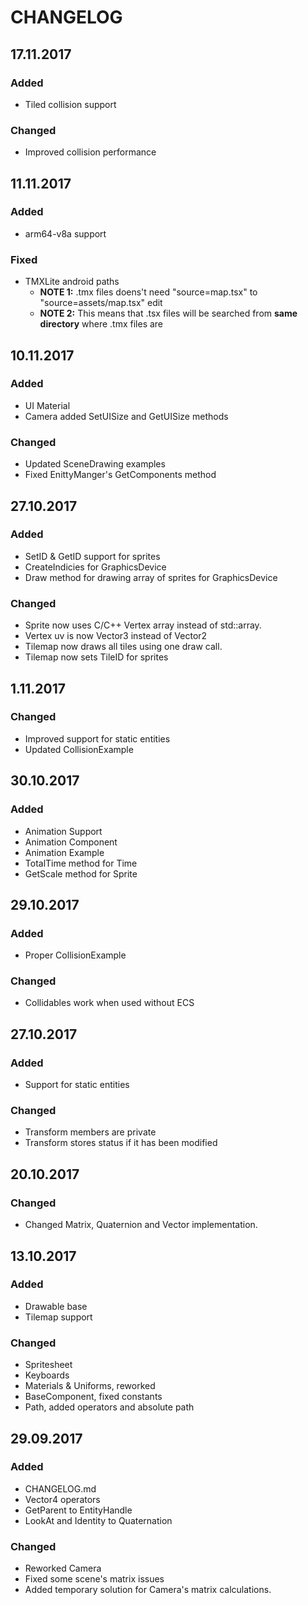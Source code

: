 # CHANGELOG

## 17.11.2017
### Added
- Tiled collision support 

### Changed
  - Improved collision performance

## 11.11.2017
### Added
- arm64-v8a support 

### Fixed
- TMXLite android paths
    - **NOTE 1:** .tmx files doens't need "source=map.tsx" to "source=assets/map.tsx" edit
    - **NOTE 2:** This means that .tsx files will be searched from **same directory** where .tmx files are

## 10.11.2017
### Added
- UI Material
- Camera added SetUISize and GetUISize methods

### Changed
- Updated SceneDrawing examples
- Fixed EnittyManger's GetComponents method

## 27.10.2017
### Added
- SetID & GetID support for sprites
- CreateIndicies for GraphicsDevice
- Draw method for drawing array of sprites for GraphicsDevice

### Changed
- Sprite now uses C/C++ Vertex array instead of std::array.
- Vertex uv is now Vector3 instead of Vector2
- Tilemap now draws all tiles using one draw call.
- Tilemap now sets TileID for sprites


## 1.11.2017
### Changed
- Improved support for static entities
- Updated CollisionExample



## 30.10.2017
### Added
- Animation Support
- Animation Component
- Animation Example
- TotalTime method for Time
- GetScale method for Sprite



## 29.10.2017
### Added
- Proper CollisionExample

### Changed
- Collidables work when used without ECS



## 27.10.2017
### Added
- Support for static entities

### Changed
- Transform members are private
- Transform stores status if it has been modified



## 20.10.2017
### Changed
- Changed Matrix, Quaternion and Vector implementation.



## 13.10.2017
### Added
- Drawable base
- Tilemap support

### Changed
- Spritesheet
- Keyboards
- Materials & Uniforms, reworked
- BaseComponent, fixed constants
- Path, added operators and absolute path



## 29.09.2017
### Added
- CHANGELOG.md
- Vector4 operators
- GetParent to EntityHandle
- LookAt and Identity to Quaternation

### Changed
- Reworked Camera
- Fixed some scene's matrix issues
- Added temporary solution for Camera's matrix calculations.